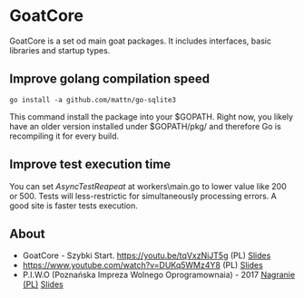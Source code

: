 # GoatCore
GoatCore is a set od main goat packages. It includes interfaces, basic libraries and startup types.

## Improve golang compilation speed
```
go install -a github.com/mattn/go-sqlite3
```
This command install the package into your $GOPATH.
Right now, you likely have an older version installed under $GOPATH/pkg/ and therefore Go is recompiling it for every build.

## Improve test execution time
You can set *AsyncTestReapeat* at workers\\main.go to lower value like 200 or 500. Tests will less-restrictic for simultaneously processing errors. A good site is faster tests execution.

## About
* GoatCore - Szybki Start. https://youtu.be/tqVxzNiJT5g (PL) [Slides](https://docs.google.com/presentation/d/1S0UoP-Js6r7FJxglgSql9kLkRjwFCm7D-ossH4Lz4UA/edit#slide=id.p)
* https://www.youtube.com/watch?v=DUKq5WMz4Y8 (PL) [Slides](https://docs.google.com/presentation/d/1i6e8XM8zZ5FsxIAEqxYjYziafBZt7N-ADYtKY5ENsVc/edit#slide=id.p)
* P.I.W.O (Poznańska Impreza Wolnego Oprogramownaia) - 2017
[Nagranie (PL)](https://www.youtube.com/watch?v=r5etsT7r5No) [Slides](https://docs.google.com/presentation/d/1i6e8XM8zZ5FsxIAEqxYjYziafBZt7N-ADYtKY5ENsVc/edit#slide=id.p)
